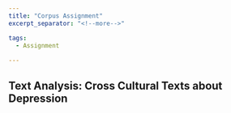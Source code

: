 ```yaml
---
title: "Corpus Assignment"
excerpt_separator: "<!--more-->"

tags:
  - Assignment
  
---
```


## Text Analysis: Cross Cultural Texts about Depression